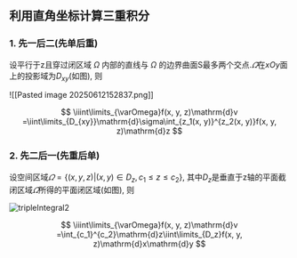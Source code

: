 ## 利用直角坐标计算三重积分

### 1. 先一后二(先单后重)

设平行于z且穿过闭区域 $\Omega$ 内部的直线与 $\Omega$ 的边界曲面S最多两个交点.$\varOmega$在$xOy$面上的投影域为$D_{xy}$(如图), 则

![[Pasted image 20250612152837.png]]

$$
\iiint\limits_{\varOmega}f(x, y, z)\mathrm{d}v
=\iint\limits_{D_{xy}}\mathrm{d}\sigma\int_{z_1(x, y)}^{z_2(x, y)}f(x, y, z)\mathrm{d}z
$$

### 2. 先二后一(先重后单)

设空间区域$\varOmega=\{(x, y, z)|(x, y)\in D_z, c_1 \leqslant  z\leqslant c_2\}$, 其中$D_z$是垂直于z轴的平面截闭区域$\varOmega$所得的平面闭区域(如图), 则

![tripleIntegral2](tripleIntegral2.png)

$$
\iiint\limits_{\varOmega}f(x, y, z)\mathrm{d}v
=\int_{c_1}^{c_2}\mathrm{d}z\iint\limits_{D_z}f(x, y, z)\mathrm{d}x\mathrm{d}y
$$
